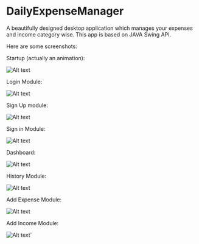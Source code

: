 # DailyExpenseManager
A beautifully designed desktop application which manages your expenses and income category wise. This app is based on JAVA Swing API. 

Here are some screenshots:

Startup (actually an animation):

![Alt text](https://image.ibb.co/kRCdS5/image.png)

Login Module:

![Alt text](https://image.ibb.co/hk6Nn5/image.png)

Sign Up module:

![Alt text](https://image.ibb.co/mKahn5/image.png)

Sign in Module:

![Alt text](https://image.ibb.co/g0COuk/image.png)

Dashboard:

![Alt text](https://image.ibb.co/hZjQ75/image.png)

History Module:

![Alt text](https://image.ibb.co/kcRDS5/image.png)

Add Expense Module:

![Alt text](https://image.ibb.co/bFeYS5/image.png)

Add Income Module:

![Alt text](https://image.ibb.co/nQV1Ek/image.png)`

